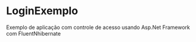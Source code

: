 # LoginExemplo
 Exemplo de aplicação com controle de acesso usando Asp.Net Framework com FluentNhibernate
